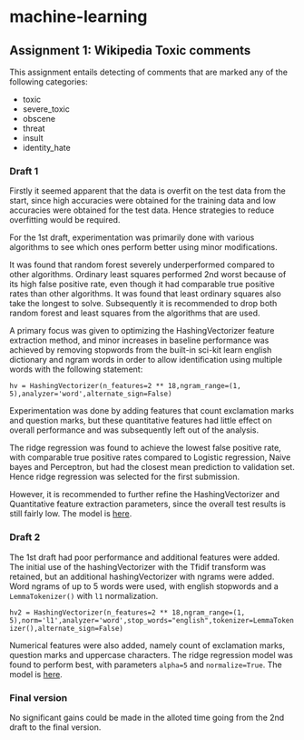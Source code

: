# machine-learning

## Assignment 1: Wikipedia Toxic comments

This assignment entails detecting of comments that are marked any of the following
categories:
* toxic
* severe_toxic
* obscene
* threat
* insult
* identity_hate

### Draft 1

Firstly it seemed apparent that the data is overfit on the test data from the start, 
since high accuracies were obtained for the training data and low accuracies were
obtained for the test data. Hence strategies to reduce overfitting would be required.

For the 1st draft, experimentation was primarily done with various algorithms
to see which ones perform better using minor modifications. 

It was found that random forest severely underperformed compared to other algorithms. 
Ordinary least squares performed 2nd worst because of its high false positive
rate, even though it had comparable true positive rates than other algorithms.
It was found that least ordinary squares also take the longest to solve.
Subsequently it is recommended to drop both random forest and least squares from 
the algorithms that are used.

A primary focus was given to optimizing the HashingVectorizer feature extraction method, 
and minor increases in baseline performance was achieved by removing stopwords
from the built-in sci-kit learn english dictionary and ngram words in order to allow identification
using multiple words with the following statement:

`hv = HashingVectorizer(n_features=2 ** 18,ngram_range=(1, 5),analyzer='word',alternate_sign=False)`

Experimentation was done by adding features that count exclamation marks and question marks,
but these quantitative features had little effect on overall performance and 
was subsequently left out of the analysis.

The ridge regression was found to achieve the lowest false positive rate, with 
comparable true positive rates compared to Logistic regression, Naive bayes and 
Perceptron, but had the closest mean prediction to validation set.
Hence ridge regression was selected for the first submission.

However, it is recommended to further refine the HashingVectorizer and Quantitative
feature extraction parameters, since the overall test results is still fairly low.
The model is [here](toxiccomments_first_full_iteration.ipynb).


### Draft 2

The 1st draft had poor performance and additional features were added. The initial use of the hashingVectorizer with the Tfidif transform was retained, but an additional hashingVectorizer with ngrams were added. Word ngrams of up to 5 words were used, with english stopwords and a `LemmaTokenizer()` with `l1` normalization. 

`hv2 = HashingVectorizer(n_features=2 ** 18,ngram_range=(1, 5),norm='l1',analyzer='word',stop_words="english",tokenizer=LemmaTokenizer(),alternate_sign=False)`

Numerical features were also added, namely count of exclamation marks, question marks and uppercase characters. The ridge regression model was found to perform best, with parameters `alpha=5` and `normalize=True`.
The model is [here](toxiccomments_2ndDraft.ipynb).

### Final version

No significant gains could be made in the alloted time going from the 2nd draft to the final version.